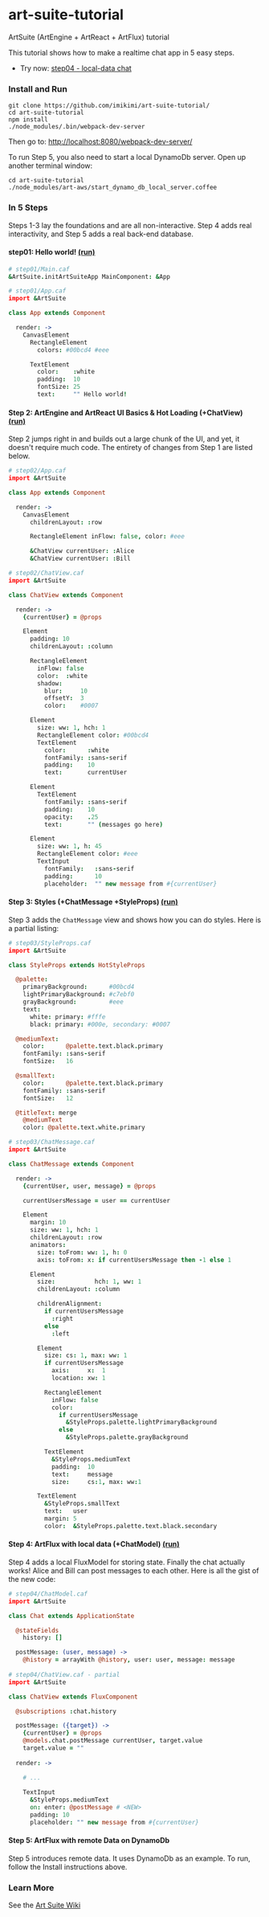 # art-suite-tutorial
ArtSuite (ArtEngine + ArtReact + ArtFlux) tutorial

This tutorial shows how to make a realtime chat app in 5 easy steps.

* Try now: [step04 - local-data chat](http://imikimi.github.io/art-suite-tutorial/step04)

### Install and Run

```
git clone https://github.com/imikimi/art-suite-tutorial/
cd art-suite-tutorial
npm install
./node_modules/.bin/webpack-dev-server
```

Then go to: [http://localhost:8080/webpack-dev-server/](http://localhost:8080/webpack-dev-server/)

To run Step 5, you also need to start a local DynamoDb server. Open up another terminal window:

```
cd art-suite-tutorial
./node_modules/art-aws/start_dynamo_db_local_server.coffee
```

### In 5 Steps

Steps 1-3 lay the foundations and are all non-interactive. Step 4 adds real interactivity, and Step 5 adds a real back-end database.

#### step01: Hello world! [(run)](http://imikimi.github.io/art-suite-tutorial/step01)

```coffeescript
# step01/Main.caf
&ArtSuite.initArtSuiteApp MainComponent: &App

# step01/App.caf
import &ArtSuite

class App extends Component

  render: ->
    CanvasElement
      RectangleElement
        colors: #00bcd4 #eee

      TextElement
        color:    :white
        padding:  10
        fontSize: 25
        text:     "" Hello world!
```

#### Step 2: ArtEngine and ArtReact UI Basics &amp; Hot Loading (+ChatView) [(run)](http://imikimi.github.io/art-suite-tutorial/step02)

Step 2 jumps right in and builds out a large chunk of the UI, and yet, it doesn't require much code. The entirety of changes from Step 1 are listed below. 

```coffeescript
# step02/App.caf
import &ArtSuite

class App extends Component

  render: ->
    CanvasElement
      childrenLayout: :row

      RectangleElement inFlow: false, color: #eee

      &ChatView currentUser: :Alice
      &ChatView currentUser: :Bill

# step02/ChatView.caf
import &ArtSuite

class ChatView extends Component

  render: ->
    {currentUser} = @props

    Element
      padding: 10
      childrenLayout: :column

      RectangleElement
        inFlow: false
        color:  :white
        shadow:
          blur:     10
          offsetY:  3
          color:    #0007

      Element
        size: ww: 1, hch: 1
        RectangleElement color: #00bcd4
        TextElement
          color:      :white
          fontFamily: :sans-serif
          padding:    10
          text:       currentUser

      Element
        TextElement
          fontFamily: :sans-serif
          padding:    10
          opacity:    .25
          text:       "" (messages go here)

      Element
        size: ww: 1, h: 45
        RectangleElement color: #eee
        TextInput
          fontFamily:   :sans-serif
          padding:      10
          placeholder:  "" new message from #{currentUser}

```

#### Step 3: Styles (+ChatMessage +StyleProps) [(run)](http://imikimi.github.io/art-suite-tutorial/step03)

Step 3 adds the `ChatMessage` view and shows how you can do styles. Here is a partial listing:

```coffeescript
# step03/StyleProps.caf
import &ArtSuite

class StyleProps extends HotStyleProps

  @palette:
    primaryBackground:      #00bcd4
    lightPrimaryBackground: #c7ebf0
    grayBackground:         #eee
    text:
      white: primary: #fffe
      black: primary: #000e, secondary: #0007

  @mediumText:
    color:      @palette.text.black.primary
    fontFamily: :sans-serif
    fontSize:   16

  @smallText:
    color:      @palette.text.black.primary
    fontFamily: :sans-serif
    fontSize:   12

  @titleText: merge
    @mediumText
    color: @palette.text.white.primary

# step03/ChatMessage.caf
import &ArtSuite

class ChatMessage extends Component

  render: ->
    {currentUser, user, message} = @props

    currentUsersMessage = user == currentUser

    Element
      margin: 10
      size: ww: 1, hch: 1
      childrenLayout: :row
      animators:
        size: toFrom: ww: 1, h: 0
        axis: toFrom: x: if currentUsersMessage then -1 else 1

      Element
        size:           hch: 1, ww: 1
        childrenLayout: :column

        childrenAlignment:
          if currentUsersMessage
            :right
          else
            :left

        Element
          size: cs: 1, max: ww: 1
          if currentUsersMessage
            axis:     x:  1
            location: xw: 1

          RectangleElement
            inFlow: false
            color:
              if currentUsersMessage
                &StyleProps.palette.lightPrimaryBackground
              else
                &StyleProps.palette.grayBackground

          TextElement
            &StyleProps.mediumText
            padding:  10
            text:     message
            size:     cs:1, max: ww:1

        TextElement
          &StyleProps.smallText
          text:   user
          margin: 5
          color:  &StyleProps.palette.text.black.secondary
```

#### Step 4: ArtFlux with local data (+ChatModel) [(run)](http://imikimi.github.io/art-suite-tutorial/step04)

Step 4 adds a local FluxModel for storing state. Finally the chat actually works! Alice and Bill can post messages to each other. Here is all the gist of the new code:

```coffeescript
# step04/ChatModel.caf
import &ArtSuite

class Chat extends ApplicationState

  @stateFields
    history: []

  postMessage: (user, message) ->
    @history = arrayWith @history, user: user, message: message
    
# step04/ChatView.caf - partial
import &ArtSuite

class ChatView extends FluxComponent

  @subscriptions :chat.history

  postMessage: ({target}) ->
    {currentUser} = @props
    @models.chat.postMessage currentUser, target.value
    target.value = ""
    
  render: ->

    # ...
    
    TextInput
      &StyleProps.mediumText
      on: enter: @postMessage # <NEW>
      padding: 10
      placeholder: "" new message from #{currentUser}
```

#### Step 5: ArtFlux with remote Data on DynamoDb
Step 5 introduces remote data. It uses DynamoDb as an example. To run, follow the Install instructions above.

### Learn More

See the [Art Suite Wiki](https://github.com/imikimi/art-suite/wiki)
